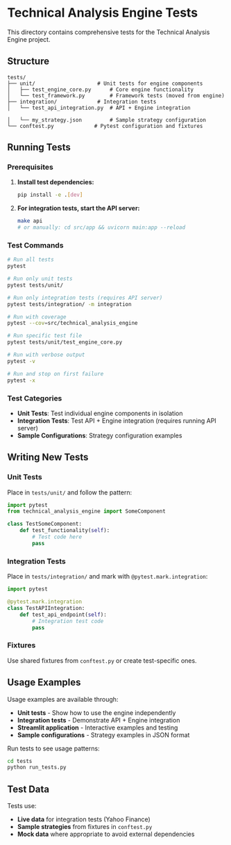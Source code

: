 # Technical Analysis Engine Tests

This directory contains comprehensive tests for the Technical Analysis Engine project.

## Structure

```
tests/
├── unit/                    # Unit tests for engine components
│   ├── test_engine_core.py      # Core engine functionality
│   └── test_framework.py        # Framework tests (moved from engine)
├── integration/             # Integration tests
│   └── test_api_integration.py  # API + Engine integration

│   └── my_strategy.json         # Sample strategy configuration
└── conftest.py             # Pytest configuration and fixtures
```

## Running Tests

### Prerequisites

1. **Install test dependencies:**
   ```bash
   pip install -e .[dev]
   ```

2. **For integration tests, start the API server:**
   ```bash
   make api
   # or manually: cd src/app && uvicorn main:app --reload
   ```

### Test Commands

```bash
# Run all tests
pytest

# Run only unit tests
pytest tests/unit/

# Run only integration tests (requires API server)
pytest tests/integration/ -m integration

# Run with coverage
pytest --cov=src/technical_analysis_engine

# Run specific test file
pytest tests/unit/test_engine_core.py

# Run with verbose output
pytest -v

# Run and stop on first failure
pytest -x
```

### Test Categories

- **Unit Tests**: Test individual engine components in isolation
- **Integration Tests**: Test API + Engine integration (requires running API server)
- **Sample Configurations**: Strategy configuration examples

## Writing New Tests

### Unit Tests
Place in `tests/unit/` and follow the pattern:
```python
import pytest
from technical_analysis_engine import SomeComponent

class TestSomeComponent:
    def test_functionality(self):
        # Test code here
        pass
```

### Integration Tests
Place in `tests/integration/` and mark with `@pytest.mark.integration`:
```python
import pytest

@pytest.mark.integration
class TestAPIIntegration:
    def test_api_endpoint(self):
        # Integration test code
        pass
```

### Fixtures
Use shared fixtures from `conftest.py` or create test-specific ones.

## Usage Examples

Usage examples are available through:
- **Unit tests** - Show how to use the engine independently
- **Integration tests** - Demonstrate API + Engine integration
- **Streamlit application** - Interactive examples and testing
- **Sample configurations** - Strategy examples in JSON format

Run tests to see usage patterns:
```bash
cd tests
python run_tests.py
```

## Test Data

Tests use:
- **Live data** for integration tests (Yahoo Finance)
- **Sample strategies** from fixtures in `conftest.py`
- **Mock data** where appropriate to avoid external dependencies 